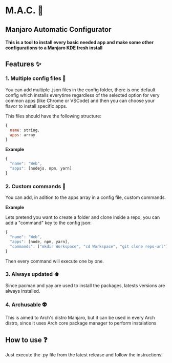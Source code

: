 # M.A.C. :robot:
## Manjaro Automatic Configurator 

#### This is a tool to install every basic needed app and make some other configurations to a Manjaro KDE fresh install

## Features :sparkles:

### 1. Multiple config files :page_facing_up:

You can add multiple .json files in the config folder, there is one default config which installs everytime regardless of the selected option for very common apps (like Chrome or VSCode) and then you can choose your flavor to install specific apps.

This files should have the following structure:

```javascript
{
  name: string,
  apps: array
}
```
**Example**

```javascript
{
  "name": "Web",
  "apps": [nodejs, npm, yarn]
}
```
### 2. Custom commands :memo:

You can add, in adition to the apps array in a config file, custom commands.

**Example**

Lets pretend you want to create a folder and clone inside a repo, you can add a "command" key to the config json:
```javascript
{
  "name": "Web",
  "apps": [node, npm, yarn],
  "commands": ["mkdir Workspace", "cd Workspace", "git clone repo-url"]
}
```
Then every command will execute one by one.

### 3. Always updated :arrow_up:

Since pacman and yay are used to install the packages, latests versions are always installed.

### 4. Archusable :alien:

This is aimed to Arch's distro Manjaro, but it can be used in every Arch distro, since it uses Arch core package manager to perform instalations

## How to use :question: 

Just execute the .py file from the latest release and follow the instructions!
